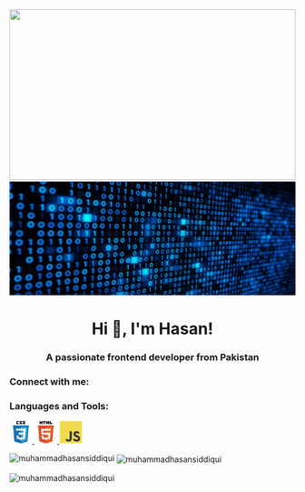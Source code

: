   <img src="https://user-images.githubusercontent.com/74038190/219923823-bf1ce878-c6b8-4faa-be07-93e6b1006521.gif" width="100%" height="300">
  <img src="https://raw.githubusercontent.com/chandan-reddy-k/chandan-reddy-k/master/assets/codegif.gif" width="100%" height="200">

<h1 align="center">Hi 👋, I'm Hasan! </h1>
<h3 align="center">A passionate frontend developer from Pakistan</h3>

<h3 align="left">Connect with me:</h3>
<p align="left">
</p>

<h3 align="left">Languages and Tools:</h3>
<p align="left"> <a href="https://www.w3schools.com/css/" target="_blank" rel="noreferrer"> <img src="https://raw.githubusercontent.com/devicons/devicon/master/icons/css3/css3-original-wordmark.svg" alt="css3" width="40" height="40"/> </a> <a href="https://www.w3.org/html/" target="_blank" rel="noreferrer"> <img src="https://raw.githubusercontent.com/devicons/devicon/master/icons/html5/html5-original-wordmark.svg" alt="html5" width="40" height="40"/> </a> <a href="https://developer.mozilla.org/en-US/docs/Web/JavaScript" target="_blank" rel="noreferrer"> <img src="https://raw.githubusercontent.com/devicons/devicon/master/icons/javascript/javascript-original.svg" alt="javascript" width="40" height="40"/> </a> </p>

<p><img align="left" src="https://github-readme-stats.vercel.app/api/top-langs?username=muhammadhasansiddiqui&show_icons=true&locale=en&layout=compact" alt="muhammadhasansiddiqui" /></p>

<p>&nbsp;<img align="center" src="https://github-readme-stats.vercel.app/api?username=muhammadhasansiddiqui&show_icons=true&locale=en" alt="muhammadhasansiddiqui" /></p>

<p><img align="center" src="https://github-readme-streak-stats.herokuapp.com/?user=muhammadhasansiddiqui&" alt="muhammadhasansiddiqui" /></p>
